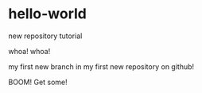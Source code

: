 # hello-world
new repository tutorial

whoa! whoa! 

my first new branch in my first new repository on github! 

BOOM! Get some!

